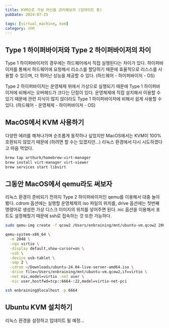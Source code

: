 ```yaml
---
title: KVM으로 가상 머신을 관리해보자 (업데이트 중)
pubDate: 2024-07-25

tags: [virtual_machine, kvm]
category: 서버
---
```


## Type 1 하이퍼바이저와 Type 2 하이퍼바이저의 차이

Type 1 하이퍼바이저의 경우에는 하드웨어에서 직접 실행된다는 차이가 있다. 하이퍼바이저를 통해서 하드웨어에 요청해서 리소스를 할당하기 때문에 효율적으로 리스스를 사용할 수 있으며, 더 뛰어난 성능을 제공할 수 있다. (하드웨어 - 하이퍼바이저 - OS)

Type 2 하이퍼바이저는 운영체제 위에서 가상으로 실행되기 때문에 Type 1 하이퍼바이저에 비해서는 오버헤드가 크다는 단점이 있다. 운영체제에 직접 설치해서 이용할 수 있기 때문에 관련 지식이 많지 않더라도 Type 1 하이퍼바이저에 비해서 쉽게 사용할 수 있다. (하드웨어 - 운영체제 - 하이퍼바이저 - OS)

## MacOS에서 KVM 사용하기

다양한 에러를 해쳐나가며 순조롭게 동작하나 싶었지만 MacOS에서는 KVM이 100% 호환되지 않았기 때문에 (하려면 할 수는 있겠지만...) 리눅스 환경에서 다시 시도하겠다고 마음 먹었다.

```sh
brew tap arthurk/homebrew-virt-manager
brew install virt-manager virt-viewer
brew services start libvirt
```

## 그동안 MacOS에서 qemu라도 써보자

리눅스 환경이 준비되기 전까지 Type 2 하이퍼바이저인 qemu를 이용해서 대충 놀아봤다. cdrom 옵션에는 실행할 운영체제의 iso 파일의 위치를, drive 옵션에는 첫번째 명령어로 생성한 가상 디스크 이미지의 위치를 넣어주면 된다. nic 옵션을 이용해서 포트도 설정해줬기 때문에 ssh로 접속하는 것 또한 가능하다.

```sh
sudo qemu-img create -f qcow2 /Users/enbraining/mnt/ubuntu-vm.qcow2 20G

qemu-system-x86_64 \
  -m 2048 \
  -vga virtio \
  -display default,show-cursor=on \
  -usb \
  -device usb-tablet \
  -smp 2 \
  -cdrom ~/Downloads/ubuntu-24.04-live-server-amd64.iso \
  -drive file=/Users/enbraining/mnt/ubuntu-vm.qcow2,if=virtio \
  -net nic,model=virtio -net user \
  -nic user,hostfwd=tcp::6664-:22,model=virtio-net-pci

ssh enbraining@localhost -p 6664
```

## Ubuntu KVM 설치하기

리눅스 환경을 설정하고 업데이트 될 예정...

